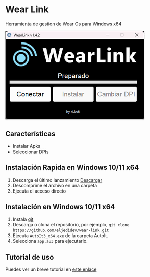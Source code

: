 # Wear Link
Herramienta de gestion de Wear Os para Windows x64

![](screenshot.png)

## Características
- Instalar Apks
- Seleccionar DPIs

## Instalación Rapida en Windows 10/11 x64
1. Descarga el último lanzamiento [Descargar](https://github.com/eljedidev/wear-link/releases/tag/1.4.2)
2. Descomprime el archivo en una carpeta
3. Ejecuta el acceso directo

## Instalación en Windows 10/11 x64
1. Instala [git](https://git-scm.com/download/win)
2. Descarga o clona el repositorio, por ejemplo, `git clone https://github.com/eljedidev/wear-link.git`
3. Ejecuta `AutoIt3_x64.exe` de la carpeta AutoIt.
4. Selecciona `app.au3` para ejecutarlo. 

## Tutorial de uso

Puedes ver un breve tutorial en [este enlace](https://eljedi.com/smartwatch/wear-os/instalar-wearlink/)
